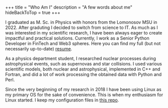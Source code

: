 +++
title = "Who Am I"
description = "A few words about me"
hideBackToTop = true
+++

I graduated as M. Sc. in Physics with honors from the Lomonosov MSU in 2022. After graduting I decided to switch from science to IT.
As much as I was interested in my scientific research, I have been always eager to create impactful and practical solutions.
Currently, I work as a Senior Python Developer in FinTech and Web3 spheres.
Here you can find my full (but not necessarily up-to-date) [resume](https://drive.google.com/file/d/1LldRAZmrse_6TI1MCkFwcnfFfxSVk187/view?usp=sharing).

As a physics department student, I researched nuclear processes during astrophysical events, such as supernovas and star collisions.
I used various scientific models, both nuclear and astrophysical, implemented in C++ and Fortran, and did a lot of work processing the obtained data with Python and Perl.

Since the very beginning of my research in 2018 I have been using Linux as my primary OS for the sake of convenience. This is when my enthusiasm for Linux started.
I keep my configuration files in [this repo](https://github.com/kompoth/dotfiles).
